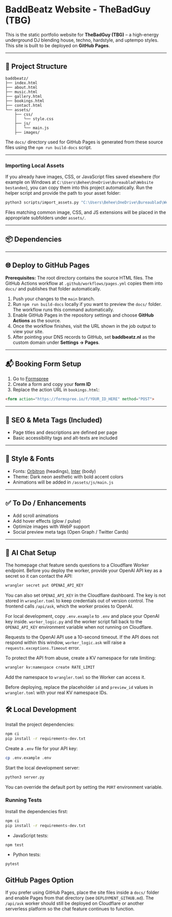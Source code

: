# BaddBeatz Website - TheBadGuy (TBG)

This is the static portfolio website for **TheBadGuy (TBG)** – a high-energy underground DJ blending house, techno, hardstyle, and uptempo styles. This site is built to be deployed on **GitHub Pages**.

---

## 🚀 Project Structure

```
baddbeatz/
├── index.html
├── about.html
├── music.html
├── gallery.html
├── bookings.html
├── contact.html
└── assets/
    ├── css/
    │   └── style.css
    ├── js/
    │   └── main.js
    ├── images/
```

The `docs/` directory used for GitHub Pages is generated from these source files using the `npm run build-docs` script.

---

### Importing Local Assets

If you already have images, CSS, or JavaScript files saved elsewhere (for example on
Windows at `C:\Users\Behee\OneDrive\Bureaublad\Website bestanden`), you can copy
them into this project automatically. Run the helper script and provide the path
to your asset folder:

```bash
python3 scripts/import_assets.py "C:\Users\Behee\OneDrive\Bureaublad\Website bestanden"
```

Files matching common image, CSS, and JS extensions will be placed in the
appropriate subfolders under `assets/`.

---

## 📦 Dependencies
---

## 🌐 Deploy to GitHub Pages

**Prerequisites:** The root directory contains the source HTML files. The GitHub Actions workflow at `.github/workflows/pages.yml` copies them into `docs/` and publishes that folder automatically.

1. Push your changes to the `main` branch.
2. Run `npm run build-docs` locally if you want to preview the `docs/` folder. The workflow runs this command automatically.
3. Enable GitHub Pages in the repository settings and choose **GitHub Actions** as the source.
4. Once the workflow finishes, visit the URL shown in the job output to view your site.
5. After pointing your DNS records to GitHub, set **baddbeatz.nl** as the custom domain under **Settings → Pages**.


---

## 📬 Booking Form Setup

1. Go to [Formspree](https://formspree.io)
2. Create a form and copy your **form ID**
3. Replace the action URL in `bookings.html`:

```html
<form action="https://formspree.io/f/YOUR_ID_HERE" method="POST">
```

---

## 🎯 SEO & Meta Tags (Included)

- Page titles and descriptions are defined per page
- Basic accessibility tags and alt-texts are included

---

## 🎨 Style & Fonts

- Fonts: [Orbitron](https://fonts.google.com/specimen/Orbitron) (headings), [Inter](https://fonts.google.com/specimen/Inter) (body)
- Theme: Dark neon aesthetic with bold accent colors
- Animations will be added in `/assets/js/main.js`

---

## ✅ To Do / Enhancements

- Add scroll animations
- Add hover effects (glow / pulse)
- Optimize images with WebP support
- Social preview meta tags (Open Graph / Twitter Cards)

---


## 🤖 AI Chat Setup

The homepage chat feature sends questions to a Cloudflare Worker endpoint.
Before you deploy the worker, provide your OpenAI API key as a secret so it can
contact the API:

```bash
wrangler secret put OPENAI_API_KEY
```

You can also set `OPENAI_API_KEY` in the Cloudflare dashboard. The key is not
stored in `wrangler.toml` to keep credentials out of version control. The
frontend calls `/api/ask`, which the worker proxies to OpenAI.

For local development, copy `.env.example` to `.env` and place your OpenAI key
inside. `worker_logic.py` and the worker script fall back to the
`OPENAI_API_KEY` environment variable when not running on Cloudflare.

Requests to the OpenAI API use a 10-second timeout. If the API does not respond
within this window, `worker_logic.ask` will raise a
`requests.exceptions.Timeout` error.

To protect the API from abuse, create a KV namespace for rate limiting:

```bash
wrangler kv:namespace create RATE_LIMIT
```

Add the namespace to `wrangler.toml` so the Worker can access it.

Before deploying, replace the placeholder `id` and `preview_id` values in
`wrangler.toml` with your real KV namespace IDs.


## 🛠 Local Development

Install the project dependencies:

```bash
npm ci
pip install -r requirements-dev.txt
```

Create a `.env` file for your API key:

```bash
cp .env.example .env
```

Start the local development server:

```bash
python3 server.py
```

You can override the default port by setting the `PORT` environment variable.

### Running Tests

Install the dependencies first:

```bash
npm ci
pip install -r requirements-dev.txt
```

- JavaScript tests:

```bash
npm test
```

- Python tests:

```bash
pytest
```

## GitHub Pages Option

If you prefer using GitHub Pages, place the site files inside a `docs/` folder and enable Pages from that directory (see `DEPLOYMENT_GITHUB.md`). The `/api/ask` worker should still be deployed on Cloudflare or another serverless platform so the chat feature continues to function.

